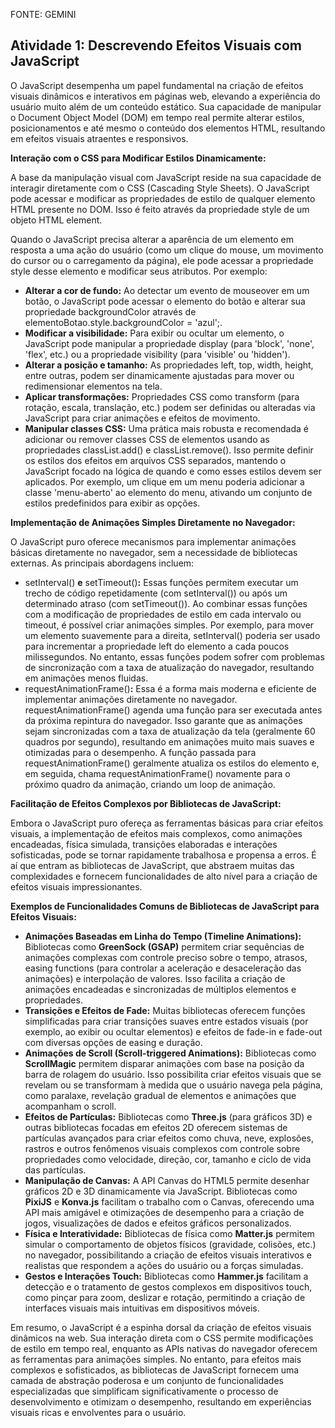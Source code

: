 FONTE: GEMINI
## **Atividade 1: Descrevendo Efeitos Visuais com JavaScript**

O JavaScript desempenha um papel fundamental na criação de efeitos visuais dinâmicos e interativos em páginas web, elevando a experiência do usuário muito além de um conteúdo estático. Sua capacidade de manipular o Document Object Model (DOM) em tempo real permite alterar estilos, posicionamentos e até mesmo o conteúdo dos elementos HTML, resultando em efeitos visuais atraentes e responsivos.

**Interação com o CSS para Modificar Estilos Dinamicamente:**

A base da manipulação visual com JavaScript reside na sua capacidade de interagir diretamente com o CSS (Cascading Style Sheets). O JavaScript pode acessar e modificar as propriedades de estilo de qualquer elemento HTML presente no DOM. Isso é feito através da propriedade style de um objeto HTML element.

Quando o JavaScript precisa alterar a aparência de um elemento em resposta a uma ação do usuário (como um clique do mouse, um movimento do cursor ou o carregamento da página), ele pode acessar a propriedade style desse elemento e modificar seus atributos. Por exemplo:

* **Alterar a cor de fundo:** Ao detectar um evento de mouseover em um botão, o JavaScript pode acessar o elemento do botão e alterar sua propriedade backgroundColor através de elementoBotao.style.backgroundColor \= 'azul';.  
* **Modificar a visibilidade:** Para exibir ou ocultar um elemento, o JavaScript pode manipular a propriedade display (para 'block', 'none', 'flex', etc.) ou a propriedade visibility (para 'visible' ou 'hidden').  
* **Alterar a posição e tamanho:** As propriedades left, top, width, height, entre outras, podem ser dinamicamente ajustadas para mover ou redimensionar elementos na tela.  
* **Aplicar transformações:** Propriedades CSS como transform (para rotação, escala, translação, etc.) podem ser definidas ou alteradas via JavaScript para criar animações e efeitos de movimento.  
* **Manipular classes CSS:** Uma prática mais robusta e recomendada é adicionar ou remover classes CSS de elementos usando as propriedades classList.add() e classList.remove(). Isso permite definir os estilos dos efeitos em arquivos CSS separados, mantendo o JavaScript focado na lógica de quando e como esses estilos devem ser aplicados. Por exemplo, um clique em um menu poderia adicionar a classe 'menu-aberto' ao elemento do menu, ativando um conjunto de estilos predefinidos para exibir as opções.

**Implementação de Animações Simples Diretamente no Navegador:**

O JavaScript puro oferece mecanismos para implementar animações básicas diretamente no navegador, sem a necessidade de bibliotecas externas. As principais abordagens incluem:

* setInterval() **e** setTimeout()**:** Essas funções permitem executar um trecho de código repetidamente (com setInterval()) ou após um determinado atraso (com setTimeout()). Ao combinar essas funções com a modificação de propriedades de estilo em cada intervalo ou timeout, é possível criar animações simples. Por exemplo, para mover um elemento suavemente para a direita, setInterval() poderia ser usado para incrementar a propriedade left do elemento a cada poucos milissegundos. No entanto, essas funções podem sofrer com problemas de sincronização com a taxa de atualização do navegador, resultando em animações menos fluidas.  
* requestAnimationFrame()**:** Essa é a forma mais moderna e eficiente de implementar animações diretamente no navegador. requestAnimationFrame() agenda uma função para ser executada antes da próxima repintura do navegador. Isso garante que as animações sejam sincronizadas com a taxa de atualização da tela (geralmente 60 quadros por segundo), resultando em animações muito mais suaves e otimizadas para o desempenho. A função passada para requestAnimationFrame() geralmente atualiza os estilos do elemento e, em seguida, chama requestAnimationFrame() novamente para o próximo quadro da animação, criando um loop de animação.

**Facilitação de Efeitos Complexos por Bibliotecas de JavaScript:**

Embora o JavaScript puro ofereça as ferramentas básicas para criar efeitos visuais, a implementação de efeitos mais complexos, como animações encadeadas, física simulada, transições elaboradas e interações sofisticadas, pode se tornar rapidamente trabalhosa e propensa a erros. É aí que entram as bibliotecas de JavaScript, que abstraem muitas das complexidades e fornecem funcionalidades de alto nível para a criação de efeitos visuais impressionantes.

**Exemplos de Funcionalidades Comuns de Bibliotecas de JavaScript para Efeitos Visuais:**

* **Animações Baseadas em Linha do Tempo (Timeline Animations):** Bibliotecas como **GreenSock (GSAP)** permitem criar sequências de animações complexas com controle preciso sobre o tempo, atrasos, easing functions (para controlar a aceleração e desaceleração das animações) e interpolação de valores. Isso facilita a criação de animações encadeadas e sincronizadas de múltiplos elementos e propriedades.  
* **Transições e Efeitos de Fade:** Muitas bibliotecas oferecem funções simplificadas para criar transições suaves entre estados visuais (por exemplo, ao exibir ou ocultar elementos) e efeitos de fade-in e fade-out com diversas opções de easing e duração.  
* **Animações de Scroll (Scroll-triggered Animations):** Bibliotecas como **ScrollMagic** permitem disparar animações com base na posição da barra de rolagem do usuário. Isso possibilita criar efeitos visuais que se revelam ou se transformam à medida que o usuário navega pela página, como paralaxe, revelação gradual de elementos e animações que acompanham o scroll.  
* **Efeitos de Partículas:** Bibliotecas como **Three.js** (para gráficos 3D) e outras bibliotecas focadas em efeitos 2D oferecem sistemas de partículas avançados para criar efeitos como chuva, neve, explosões, rastros e outros fenômenos visuais complexos com controle sobre propriedades como velocidade, direção, cor, tamanho e ciclo de vida das partículas.  
* **Manipulação de Canvas:** A API Canvas do HTML5 permite desenhar gráficos 2D e 3D dinamicamente via JavaScript. Bibliotecas como **PixiJS** e **Konva.js** facilitam o trabalho com o Canvas, oferecendo uma API mais amigável e otimizações de desempenho para a criação de jogos, visualizações de dados e efeitos gráficos personalizados.  
* **Física e Interatividade:** Bibliotecas de física como **Matter.js** permitem simular o comportamento de objetos físicos (gravidade, colisões, etc.) no navegador, possibilitando a criação de efeitos visuais interativos e realistas que respondem a ações do usuário ou a forças simuladas.  
* **Gestos e Interações Touch:** Bibliotecas como **Hammer.js** facilitam a detecção e o tratamento de gestos complexos em dispositivos touch, como pinçar para zoom, deslizar e rotação, permitindo a criação de interfaces visuais mais intuitivas em dispositivos móveis.

Em resumo, o JavaScript é a espinha dorsal da criação de efeitos visuais dinâmicos na web. Sua interação direta com o CSS permite modificações de estilo em tempo real, enquanto as APIs nativas do navegador oferecem as ferramentas para animações simples. No entanto, para efeitos mais complexos e sofisticados, as bibliotecas de JavaScript fornecem uma camada de abstração poderosa e um conjunto de funcionalidades especializadas que simplificam significativamente o processo de desenvolvimento e otimizam o desempenho, resultando em experiências visuais ricas e envolventes para o usuário.
